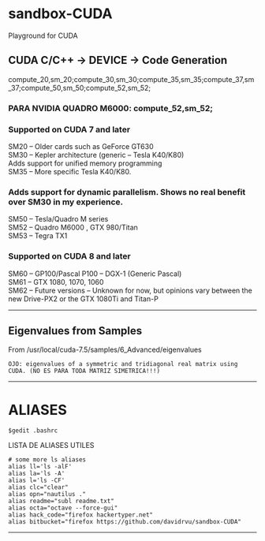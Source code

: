 # sandbox-CUDA
Playground for CUDA


## CUDA C/C++ -> DEVICE -> Code Generation  

compute_20,sm_20;compute_30,sm_30;compute_35,sm_35;compute_37,sm_37;compute_50,sm_50;compute_52,sm_52;  


### PARA NVIDIA QUADRO M6000: compute_52,sm_52;  


### Supported on CUDA 7 and later  
SM20 – Older cards such as GeForce GT630  
SM30 – Kepler architecture (generic – Tesla K40/K80)  
Adds support for unified memory programming  
SM35 – More specific Tesla K40/K80.  

### Adds support for dynamic parallelism. Shows no real benefit over SM30 in my experience.  
SM50 – Tesla/Quadro M series  
SM52 – Quadro M6000 , GTX 980/Titan  
SM53 – Tegra TX1  

### Supported on CUDA 8 and later  
SM60 – GP100/Pascal P100 – DGX-1 (Generic Pascal)  
SM61 – GTX 1080, 1070, 1060  
SM62 – Future versions – Unknown for now, but opinions vary between the new Drive-PX2 or the GTX 1080Ti and Titan-P  


- - -
## Eigenvalues from Samples
From /usr/local/cuda-7.5/samples/6_Advanced/eigenvalues

	OJO: eigenvalues of a symmetric and tridiagonal real matrix using CUDA. (NO ES PARA TODA MATRIZ SIMETRICA!!!)

- - -
ALIASES
====================
	$gedit .bashrc
LISTA DE ALIASES UTILES

	# some more ls aliases
	alias ll='ls -alF'
	alias la='ls -A'
	alias l='ls -CF'
	alias clc="clear"
	alias opn="nautilus ."
	alias readme="subl readme.txt"
	alias octa="octave --force-gui"
	alias hack_code="firefox hackertyper.net"
	alias bitbucket="firefox https://github.com/davidrvu/sandbox-CUDA"

- - -
